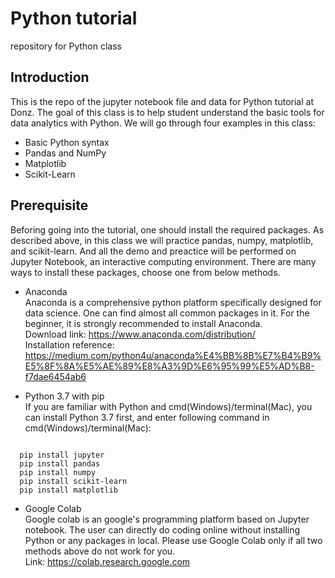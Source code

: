 # Python tutorial
repository for Python class

Introduction
------------
This is the repo of the jupyter notebook file and data for Python tutorial at Donz. The goal of this class
is to help student understand the basic tools for data analytics with Python. We will go through four examples in this class:
+ Basic Python syntax
+ Pandas and NumPy
+ Matplotlib
+ Scikit-Learn

Prerequisite
------------
Beforing going into the tutorial, one should install the required packages. As described above, in this class we will practice pandas, numpy, matplotlib, and scikit-learn. And all the demo and preactice will be performed on Jupyter Notebook, an interactive computing environment. There are many ways to install these packages, choose one from below methods.

+ Anaconda <br/>
Anaconda is a comprehensive python platform specifically designed for data science. One can find almost all common packages in it.
For the beginner, it is strongly recommended to install Anaconda. <br/>
Download link: https://www.anaconda.com/distribution/ <br/>
Installation reference: https://medium.com/python4u/anaconda%E4%BB%8B%E7%B4%B9%E5%8F%8A%E5%AE%89%E8%A3%9D%E6%95%99%E5%AD%B8-f7dae6454ab6 <br />

+ Python 3.7 with pip <br/>
If you are familiar with Python and cmd(Windows)/terminal(Mac), you can install Python 3.7 first, and enter following command in cmd(Windows)/terminal(Mac):
<pre><code>
  pip install jupyter
  pip install pandas
  pip install numpy
  pip install scikit-learn
  pip install matplotlib</code></pre>

+ Google Colab <br/>
Google colab is an google's programming platform based on Jupyter notebook. The user can directly do coding online without installing Python or any packages in local. Please use Google Colab only if all two methods above do not work for you.<br/>
Link: https://colab.research.google.com
